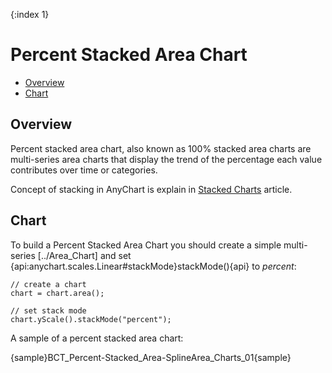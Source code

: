 {:index 1}
# Percent Stacked Area Chart

* [Overview](#overview)
* [Chart](#chart)

## Overview

Percent stacked area chart, also known as 100% stacked area charts are multi-series area charts that display the trend of the percentage each value contributes over time or categories.

Concept of stacking in AnyChart is explain in [Stacked Charts](Overview) article.

## Chart

To build a Percent Stacked Area Chart you should create a simple multi-series [../Area_Chart] and set {api:anychart.scales.Linear#stackMode}stackMode(){api} to *percent*:

```
// create a chart
chart = chart.area();

// set stack mode
chart.yScale().stackMode("percent");
```

A sample of a percent stacked area chart:

{sample}BCT_Percent-Stacked\_Area-SplineArea\_Charts\_01{sample}
